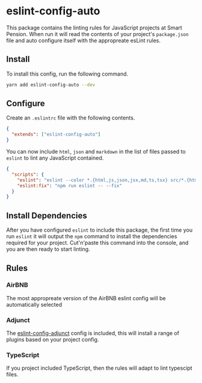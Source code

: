 # eslint-config-auto

This package contains the linting rules for JavaScript projects at Smart Pension. When run it will read the contents of your project's `package.json` file and auto configure itself with the appropreate esLint rules.

## Install

To install this config, run the following command.

```sh
yarn add eslint-config-auto --dev
```

## Configure

Create an `.eslintrc` file with the following contents.

```json
{
  "extends": ["eslint-config-auto"]
}
```

You can now include `html`, `json` and `markdown` in the list of files passed to `eslint` to lint any JavaScript contained.

```json
{
  "scripts": {
    "eslint": "eslint --color *.{html,js,json,jsx,md,ts,tsx} src/*.{html,js,json,jsx,md,ts,tsx}",
    "eslint:fix": "npm run eslint -- --fix"
  }
}
```

## Install Dependencies

After you have configured `eslint` to include this package, the first time you run `eslint` it will output the `npm` command to install the dependencies required for your project. Cut'n'paste this command into the console, and you are then ready to start linting.

## Rules

### AirBNB

The most appropreate version of the AirBNB eslint config will be automatically selected

### Adjunct

The [eslint-config-adjunct](https://github.com/davidjbradshaw/eslint-config-auto/blob/master/README.md) config is included, this will install a range of plugins based on your project config.

### TypeScript

If you project included TypeScript, then the rules will adapt to lint typescipt files.

